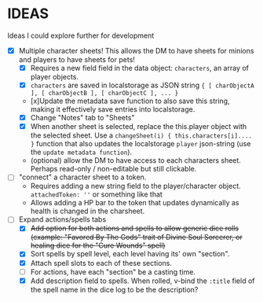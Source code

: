 # IDEAS
Ideas I could explore further for development

- [x] Multiple character sheets! This allows the DM to have sheets for minions and players to have sheets for pets!
  - [x] Requires a new field field in the data object: `characters`, an array of player objects.
  - [x] `characters` are saved in localstorage as JSON string `{ [ charObjectA ], [ charObjectB ], [ charObjectC ], ... }`
  - [x]Update the metadata save function to also save this string, making it effectively save entries into localstorage.
  - [x] Change "Notes" tab to "Sheets"
  - [x] When another sheet is selected,  replace the this.player object with the selected sheet. Use a `changeSheet(i) { this.characters[i].... }` function that also updates the localstorage `player` json-string (use the `update metadata function`).
  - (optional) allow the DM to have access to each characters sheet. Perhaps read-only / non-editable but still clickable.
- [ ] "connect" a character sheet to a token.
  - Requires adding a new string field to the player/character object. `attachedToken: ''` or something like that
  - Allows adding a HP bar to the token that updates dynamically as health is changed in the charsheet.
- [ ] Expand actions/spells tabs
  - [x] ~~Add option for both actions and spells to allow generic dice rolls (example: "Favored By The Gods" trait of Divine Soul Sorcerer, or healing dice for the "Cure Wounds" spell)~~
  - [x] Sort spells by spell level, each level having its' own "section".
  - [x] Attach spell slots to each of these sections.
  - [ ] For actions, have each "section" be a casting time.
  - [x] Add description field to spells. When rolled, v-bind the `:title` field of the spell name in the dice log to be the description?

